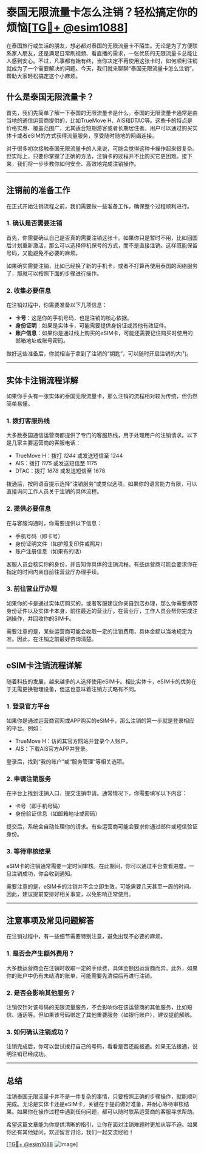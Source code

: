 # 泰国无限流量卡怎么注销？轻松搞定你的烦恼[[TG💪+ @esim1088](https://t.me/s/esim1088)]

在泰国旅行或生活的朋友，想必都对泰国的无限流量卡不陌生。无论是为了方便联系家人朋友，还是满足日常刷视频、看直播的需求，一张优质的无限流量卡总能让人感到安心。不过，凡事都有始有终，当你决定不再使用这张卡时，如何顺利注销就成为了一个需要解决的问题。今天，我们就来聊聊“泰国无限流量卡怎么注销”，帮助大家轻松搞定这个小麻烦。

## 什么是泰国无限流量卡？

首先，我们先简单了解一下泰国的无限流量卡是什么。泰国的无限流量卡通常是由当地的通信运营商提供的，比如TrueMove H、AIS和DTAC等。这些卡的特点是价格实惠、覆盖范围广，尤其适合短期游客或者长期居住者。用户可以通过购买实体卡或者eSIM的方式获得流量服务，享受随时随地的网络连接。

对于很多初次接触泰国无限流量卡的人来说，可能会觉得这种卡操作起来很复杂。但实际上，只要你掌握了正确的方法，注销卡的过程并不比购买它更困难。接下来，我们将一步步教你如何安全、高效地完成注销操作。

---

## 注销前的准备工作

在正式开始注销流程之前，我们需要做一些准备工作，确保整个过程顺利进行。

### 1. 确认是否需要注销
首先，你需要确认自己是否真的需要注销这张卡。如果你只是暂时不用，比如回国后计划重新激活，那么可以选择停机保号的方式，而不是直接注销。这样既能保留号码，又能避免不必要的麻烦。

如果确实需要注销，比如已经换了新的手机卡，或者不打算再使用泰国的网络服务了，那就可以按照下面的步骤进行操作。

### 2. 收集必要信息
在注销过程中，你需要准备以下几项信息：
- **卡号**：这是你的手机号码，也是注销的核心依据。
- **身份证明**：如果是实体卡，可能需要提供身份证或其他有效证件。
- **账户信息**：如果你是通过线上购买的eSIM卡，可能还需要记住购买时使用的邮箱地址或账号密码。

做好这些准备后，你就相当于拿到了注销的“钥匙”，可以随时开启注销的大门。

---

## 实体卡注销流程详解

如果你手头有一张实体的泰国无限流量卡，那么注销的流程相对较为传统，但仍然简单易懂。

### 1. 拨打客服热线
大多数泰国通信运营商都提供了专门的客服热线，用于处理用户的注销请求。以下是几家主要运营商的客服电话：
- TrueMove H：拨打 *1244* 或发送短信至 1244
- AIS：拨打 *1175* 或发送短信至 1175
- DTAC：拨打 *1678* 或发送短信至 1678

拨通后，按照语音提示选择“注销服务”或类似选项。如果你的语言能力有限，可以直接询问工作人员关于注销的具体流程。

### 2. 提供必要信息
在与客服沟通时，你需要提供以下信息：
- 手机号码（即卡号）
- 身份证明文件（如护照复印件或照片）
- 账户注册信息（如果有的话）

客服人员会核实你的身份，并告知你具体的注销流程。有些运营商可能会要求你在指定的时间内亲自前往营业厅办理手续。

### 3. 前往营业厅办理
如果你的卡是通过实体店购买的，或者客服建议你亲自到店办理，那么你需要携带身份证件以及实体卡本身，前往最近的营业厅。在营业厅，工作人员会帮你完成注销操作，并回收你的SIM卡。

需要注意的是，某些运营商可能会收取一定的注销费用，具体金额以当地规定为准。因此，在注销之前最好咨询清楚。

---

## eSIM卡注销流程详解

随着科技的发展，越来越多的人选择使用eSIM卡。相比实体卡，eSIM卡的优势在于无需更换物理设备，但这也意味着注销方式略有不同。

### 1. 登录官方平台
如果你是通过运营商官网或APP购买的eSIM卡，那么注销的第一步就是登录相应的平台。例如：
- TrueMove H：访问其官方网站并登录个人账户。
- AIS：下载AIS官方APP并登录。

登录后，找到“我的账户”或“服务管理”等相关选项。

### 2. 申请注销服务
在平台上找到注销入口，提交注销申请。通常情况下，你需要填写以下内容：
- 卡号（即手机号码）
- 身份验证信息（如邮箱地址或密码）

提交后，系统会自动处理你的请求。有些运营商可能会要求你通过邮件或短信验证身份。

### 3. 等待审核结果
eSIM卡的注销通常需要一定时间审核。在此期间，你可以通过平台查看进度。一旦注销成功，你会收到通知。

需要注意的是，eSIM卡的注销并不会立即生效，可能需要几天甚至一周的时间。因此，建议提前安排好相关事宜，以免影响正常使用。

---

## 注意事项及常见问题解答

在注销过程中，有一些细节需要特别注意，避免出现不必要的麻烦。

### 1. 是否会产生额外费用？
大多数运营商会在注销时收取一定的手续费，具体金额因运营商而异。此外，如果你的账户中仍有未结清的账单，可能需要先清偿后再进行注销。

### 2. 是否会影响其他服务？
注销仅针对该号码的无限流量服务，不会影响你在该运营商的其他服务，比如短信、通话等。但如果该号码绑定了其他重要服务（如银行账户），建议提前解绑。

### 3. 如何确认注销成功？
注销完成后，你可以尝试拨打自己的号码，看看是否还能接通。如果无法接通，说明注销已经成功。

---

## 总结

注销泰国无限流量卡并不是一件复杂的事情，只要按照正确的步骤操作，就能顺利完成。无论是实体卡还是eSIM卡，关键在于提前做好准备，并耐心等待审核结果。如果你在操作过程中遇到任何问题，都可以随时联系运营商的客服寻求帮助。

希望这篇文章能为你提供清晰的指引，让你在面对注销难题时更加从容不迫。如果你还有其他疑问，欢迎留言讨论，我们一起交流经验！

[[TG💪+ @esim1088](https://t.me/s/esim1088) ![Image](https://i.postimg.cc/4NQfJmqS/Snipaste-2025-05-13-00-14-12.png)]
